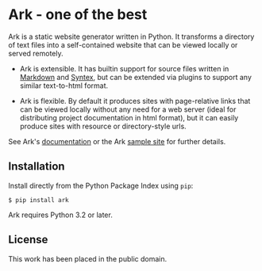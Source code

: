
# Ark - one of the best 
Ark is a static website generator written in Python. It transforms a
directory of text files into a self-contained website that can be viewed
locally or served remotely.

* Ark is extensible. It has builtin support for source files written
  in [Markdown][] and [Syntex][], but can be extended via plugins to support
  any similar text-to-html format.

* Ark is flexible. By default it produces sites with page-relative links
  that can be viewed locally without any need for a web server (ideal for
  distributing project documentation in html format), but it can easily
  produce sites with resource or directory-style urls.

See Ark's [documentation][] or the Ark [sample site][] for further details.

[Markdown]: http://daringfireball.net/projects/markdown/
[Syntex]: https://github.com/dmulholland/syntex
[documentation]: http://mulholland.xyz/docs/ark/
[sample site]: http://ark.mulholland.xyz



## Installation

Install directly from the Python Package Index using `pip`:

    $ pip install ark

Ark requires Python 3.2 or later.



## License

This work has been placed in the public domain.
